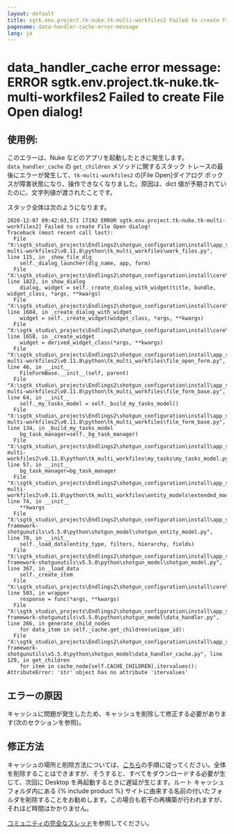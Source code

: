 ```yaml
---
layout: default
title: sgtk.env.project.tk-nuke.tk-multi-workfiles2 Failed to create File Open dialog!
pagename: data-handler-cache-error-message
lang: ja
---
```


# data_handler_cache error message: ERROR sgtk.env.project.tk-nuke.tk-multi-workfiles2 Failed to create File Open dialog!

## 使用例:

このエラーは、Nuke などのアプリを起動したときに発生します。`data_handler_cache` の `get_children` メソッドに関するスタック トレースの最後にエラーが発生して、`tk-multi-workfiles2` の[File Open]ダイアログ ボックスが障害状態になり、操作できなくなりました。原因は、dict 値が予期されていたのに、文字列値が渡されたことです。

スタック全体は次のようになります。

```
2020-12-07 09:42:03,571 [7192 ERROR sgtk.env.project.tk-nuke.tk-multi-workfiles2] Failed to create File Open dialog!
Traceback (most recent call last):
  File "X:\sgtk_studio\_projects\Endlings2\shotgun_configuration\install\app_store\tk-multi-workfiles2\v0.11.8\python\tk_multi_workfiles\work_files.py", line 115, in _show_file_dlg
    self._dialog_launcher(dlg_name, app, form)
  File "X:\sgtk_studio\_projects\Endlings2\shotgun_configuration\install\core\python\tank\platform\engine.py", line 1822, in show_dialog
    dialog, widget = self._create_dialog_with_widget(title, bundle, widget_class, *args, **kwargs)
  File "X:\sgtk_studio\_projects\Endlings2\shotgun_configuration\install\core\python\tank\platform\engine.py", line 1684, in _create_dialog_with_widget
    widget = self._create_widget(widget_class, *args, **kwargs)
  File "X:\sgtk_studio\_projects\Endlings2\shotgun_configuration\install\core\python\tank\platform\engine.py", line 1658, in _create_widget
    widget = derived_widget_class(*args, **kwargs)
  File "X:\sgtk_studio\_projects\Endlings2\shotgun_configuration\install\app_store\tk-multi-workfiles2\v0.11.8\python\tk_multi_workfiles\file_open_form.py", line 46, in __init__
    FileFormBase.__init__(self, parent)
  File "X:\sgtk_studio\_projects\Endlings2\shotgun_configuration\install\app_store\tk-multi-workfiles2\v0.11.8\python\tk_multi_workfiles\file_form_base.py", line 64, in __init__
    self._my_tasks_model = self._build_my_tasks_model()
  File "X:\sgtk_studio\_projects\Endlings2\shotgun_configuration\install\app_store\tk-multi-workfiles2\v0.11.8\python\tk_multi_workfiles\file_form_base.py", line 134, in _build_my_tasks_model
    bg_task_manager=self._bg_task_manager)
  File "X:\sgtk_studio\_projects\Endlings2\shotgun_configuration\install\app_store\tk-multi-workfiles2\v0.11.8\python\tk_multi_workfiles\my_tasks\my_tasks_model.py", line 57, in __init__
    bg_task_manager=bg_task_manager
  File "X:\sgtk_studio\_projects\Endlings2\shotgun_configuration\install\app_store\tk-multi-workfiles2\v0.11.8\python\tk_multi_workfiles\entity_models\extended_model.py", line 74, in __init__
    **kwargs
  File "X:\sgtk_studio\_projects\Endlings2\shotgun_configuration\install\app_store\tk-framework-shotgunutils\v5.5.0\python\shotgun_model\shotgun_entity_model.py", line 70, in __init__
    self._load_data(entity_type, filters, hierarchy, fields)
  File "X:\sgtk_studio\_projects\Endlings2\shotgun_configuration\install\app_store\tk-framework-shotgunutils\v5.5.0\python\shotgun_model\shotgun_model.py", line 367, in _load_data
    self._create_item
  File "X:\sgtk_studio\_projects\Endlings2\shotgun_configuration\install\core\python\tank\log.py", line 503, in wrapper
    response = func(*args, **kwargs)
  File "X:\sgtk_studio\_projects\Endlings2\shotgun_configuration\install\app_store\tk-framework-shotgunutils\v5.5.0\python\shotgun_model\data_handler.py", line 266, in generate_child_nodes
    for data_item in self._cache.get_children(unique_id):
  File "X:\sgtk_studio\_projects\Endlings2\shotgun_configuration\install\app_store\tk-framework-shotgunutils\v5.5.0\python\shotgun_model\data_handler_cache.py", line 129, in get_children
    for item in cache_node[self.CACHE_CHILDREN].itervalues():
AttributeError: 'str' object has no attribute 'itervalues'
```

## エラーの原因

キャッシュに問題が発生したため、キャッシュを削除して修正する必要があります(次のセクションを参照)。

## 修正方法

キャッシュの場所と削除方法については、[こちら](https://developer.shotgridsoftware.com/ja/7c9867c0/)の手順に従ってください。全体を削除することはできますが、そうすると、すべてをダウンロードする必要が生じて、次回に Desktop を再起動するときに遅延が生じます。ルート キャッシュ フォルダ内にある {% include product %} サイトに由来する名前の付いたフォルダを削除することをお勧めします。この場合も若干の再構築が行われますが、それほど時間はかかりません。

[コミュニティの完全なスレッド](https://community.shotgridsoftware.com/t/data-handler-cache-error/10955)を参照してください。

